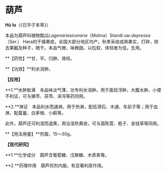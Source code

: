 # 葫芦

**Hú lu**（《日华子本草》）

本品为葫芦科植物瓢瓜*Lagenariasiceraria*（Molina）Standl.var.*depressa*（Ser.） Hara的干燥果皮。全国大部分地区均产。秋季采收成熟果实，打碎，除去果瓤及种子，晒干。本品气微，味微甜。以松软、体轻者为佳。生用。

**【药性】**甘，平。归肺、肾经。

**【功效】**利水消肿。

**【应用】**

**1.**水肿胀满　本品味淡气薄，功专利水消肿。用于面目浮肿，大腹水肿，小便不利证，可与猪苓、茯苓、泽泻等药同用。

**2.**淋证　本品利水而通淋。用于热淋，配伍滑石、木通、车前子等；用于血淋，配萹蓄、白茅根、小蓟等。

此外，葫芦还可利湿而退黄，用治湿热黄疸，可与茵陈蒿、栀子、金钱草等同用。

**【用法用量】**煎服，15～30g。

**【现代研究】**

**1.**化学成分　葫芦含葡萄糖、戊聚糖、木质素等。

**2.**药理作用　葫芦煎剂内服，有显著利尿作用。